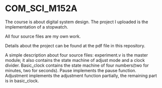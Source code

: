 # COM_SCI_M152A
The course is about digital system design. The project I uploaded is the implementation of a stopwatch.

All four source files are my own work.

Details about the project can be found at the pdf file in this repository.

A simple description about four source files: experiment.v is the master module; it also contains the state machine of adjust mode and a clock divider. Basic_clock contains the state machine of four numbers(two for minutes, two for seconds). Pause implements the pause function. Adjustment implements the adjustment function partially, the remaining part is in basic_clock. 
